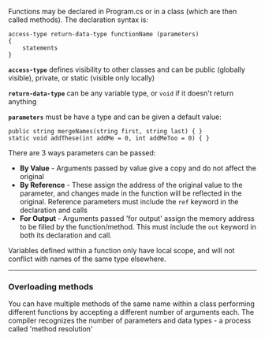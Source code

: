 Functions may be declared in Program.cs or in a class (which are then called methods).  The declaration syntax is:

```
access-type return-data-type functionName (parameters) 
{
    statements 
}
```

**`access-type`** defines visibility to other classes and can be public (globally visible), private, or static (visible only locally)

**`return-data-type`** can be any variable type, or `void` if it doesn't return anything

**`parameters`** must be have a type and can be given a default value:
```
public string mergeNames(string first, string last) { }
static void addThese(int addMe = 0, int addMeToo = 0) { }
```

There are 3 ways parameters can be passed:

- **By Value** - Arguments passed by value give a copy and do not affect the original
- **By Reference** - These assign the address of the original value to the parameter, and changes made in the function will be reflected in the original.  Reference parameters must include the `ref` keyword in the declaration and calls
- **For Output** - Arguments passed 'for output' assign the memory address to be filled by the function/method.  This must include the `out` keyword in both its declaration and call.

Variables defined within a function only have local scope, and will not conflict with names of the same type elsewhere.

---

### Overloading methods

You can have multiple methods of the same name within a class performing different functions by accepting a different number of arguments each.  The compiler recognizes the number of parameters and data types - a process called 'method resolution'